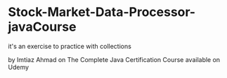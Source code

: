 # Stock-Market-Data-Processor-javaCourse
it's an exercise to practice with collections

by Imtiaz Ahmad on  The Complete Java Certification Course available on Udemy
